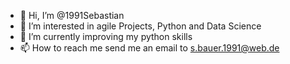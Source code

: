- 👋 Hi, I’m @1991Sebastian
- 👀 I’m interested in agile Projects, Python and Data Science
- 🌱 I’m currently improving my python skills
- 📫 How to reach me send me an email to s.bauer.1991@web.de

<!---
1991Sebastian/1991Sebastian is a ✨ special ✨ repository because its `README.md` (this file) appears on your GitHub profile.
You can click the Preview link to take a look at your changes.
--->
